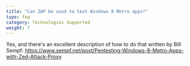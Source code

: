 ```yaml
---
title: "Can ZAP be used to test Windows 8 Metro apps?"
type: faq
category: Technologies Supported
weight: 7
---
```


Yes, and there's an excellent description of how to do that written by Bill
Sempf: https://www.sempf.net/post/Pentesting-Windows-8-Metro-Apps-with-Zed-Attack-Proxy
